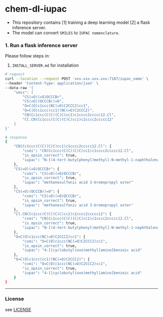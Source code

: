 # chem-dl-iupac

- This repository contains [1] training a deep learning model [2] a flask inference server.
- The model can convert `SMILES` to `IUPAC nomenclature`.


### 1. Run a flask inference server

Please follow steps in:
1. `INSTALL_SERVER.md` for installation

```bash
# request
curl --location --request POST 'xxx.xxx.xxx.xxx:7107/iupac_name' \
--header 'Content-Type: application/json' \
--data-raw '{
    "smis": [
        "CS(=O)(=O)OCCCBr", 
        "CS(=O)(OCCCBr)=O", 
        "O=C(O)c1ccc(NC(=O)C2CCC2)cc1",
        "O=C(O)c1ccc(cc1)(NC(=O)C2CCC2)",
        "CN(Cc1ccc(C(C)(C)C)cc1)c1cccc2ccccc12.Cl",
        "Cl.CN(Cc1ccc(C(C)(C)C)cc1)c1cccc2ccccc12"
    ]
}'

# response
{
    "CN(Cc1ccc(C(C)(C)C)cc1)c1cccc2ccccc12.Cl": {
        "csmi": "CN(Cc1ccc(C(C)(C)C)cc1)c1cccc2ccccc12.Cl",
        "is_opsin_correct": true,
        "iupac": "N-[(4-tert-butylphenyl)methyl]-N-methyl-1-naphthalenamine;hydrochloride"
    },
    "CS(=O)(=O)OCCCBr": {
        "csmi": "CS(=O)(=O)OCCCBr",
        "is_opsin_correct": true,
        "iupac": "methanesulfonic acid 3-bromopropyl ester"
    },
    "CS(=O)(OCCCBr)=O": {
        "csmi": "CS(=O)(=O)OCCCBr",
        "is_opsin_correct": true,
        "iupac": "methanesulfonic acid 3-bromopropyl ester"
    },
    "Cl.CN(Cc1ccc(C(C)(C)C)cc1)c1cccc2ccccc12": {
        "csmi": "CN(Cc1ccc(C(C)(C)C)cc1)c1cccc2ccccc12.Cl",
        "is_opsin_correct": true,
        "iupac": "N-[(4-tert-butylphenyl)methyl]-N-methyl-1-naphthalenamine;hydrochloride"
    },
    "O=C(O)c1ccc(NC(=O)C2CCC2)cc1": {
        "csmi": "O=C(O)c1ccc(NC(=O)C2CCC2)cc1",
        "is_opsin_correct": true,
        "iupac": "4-[[cyclobutyl(oxo)methyl]amino]benzoic acid"
    },
    "O=C(O)c1ccc(cc1)(NC(=O)C2CCC2)": {
        "csmi": "O=C(O)c1ccc(NC(=O)C2CCC2)cc1",
        "is_opsin_correct": true,
        "iupac": "4-[[cyclobutyl(oxo)methyl]amino]benzoic acid"
    }
}
```

---

### License

see [LICENSE][LICENSE]

[LICENSE]: LICENSE
